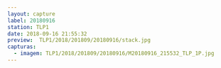 ```yaml
---
layout: capture
label: 20180916
station: TLP1
date: 2018-09-16 21:55:32
preview:  TLP1/2018/201809/20180916/stack.jpg
capturas:
  - imagem: TLP1/2018/201809/20180916/M20180916_215532_TLP_1P.jpg
---
```

